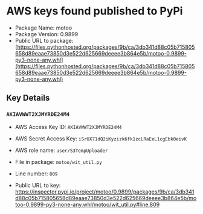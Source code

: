 # AWS keys found published to PyPi

* Package Name: motoo
* Package Version: 0.9899
* Public URL to package: [https://files.pythonhosted.org/packages/9b/ca/3db341d88c05b715805658d89eaae73850d3e522d625669deeee3b864e5b/motoo-0.9899-py3-none-any.whl](https://files.pythonhosted.org/packages/9b/ca/3db341d88c05b715805658d89eaae73850d3e522d625669deeee3b864e5b/motoo-0.9899-py3-none-any.whl)

## Key Details

### `AKIAVWWT2XJMYRDE24M4`

* AWS Access Key ID: `AKIAVWWT2XJMYRDE24M4`
* AWS Secret Access Key: `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` 
* AWS role name: `user/S3TempUploader`
* File in package: `motoo/wit_util.py`
* Line number: `809`

* Public URL to key: https://inspector.pypi.io/project/motoo/0.9899/packages/9b/ca/3db341d88c05b715805658d89eaae73850d3e522d625669deeee3b864e5b/motoo-0.9899-py3-none-any.whl/motoo/wit_util.py#line.809


